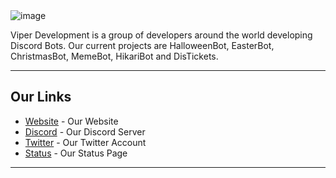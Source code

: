 ﻿<img src="https://itzmattcdn.com/i/VgtMv9zI.png" alt="image">

Viper Development is a group of developers around the world developing Discord Bots. Our current projects are HalloweenBot, EasterBot, ChristmasBot, MemeBot, HikariBot and DisTickets.

<hr>

<h2>Our Links</h2>
<ul>
  <li><a href="https://viperdevelopment.xyz">Website</a> - Our Website</li>
  <li><a href="https://discord.gg/zwkBAQhQ8b">Discord</a> - Our Discord Server</li>
  <li><a href="https://twitter.com/ViperDevelop">Twitter</a> - Our Twitter Account</li>
  <li><a href="https://viperdevelopment.instatus.com/">Status</a> - Our Status Page</li>
</ul>

<hr>
